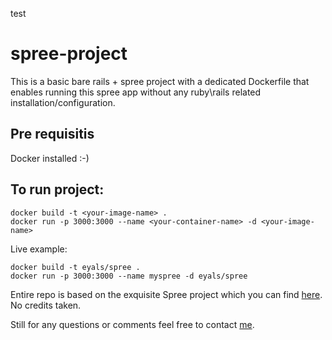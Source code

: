 test
# spree-project

This is a basic bare rails + spree project with a dedicated Dockerfile that enables running this spree app without any ruby\rails related installation/configuration.

## Pre requisitis
Docker installed :-)

## To run project:
```
docker build -t <your-image-name> .
docker run -p 3000:3000 --name <your-container-name> -d <your-image-name>
```

Live example:
```
docker build -t eyals/spree .
docker run -p 3000:3000 --name myspree -d eyals/spree
```

Entire repo is based on the exquisite Spree project which you can find [here](https://github.com/spree/spree). No credits taken.

Still for any questions or comments feel free to contact [me](https://github.com/eyalstoler).

